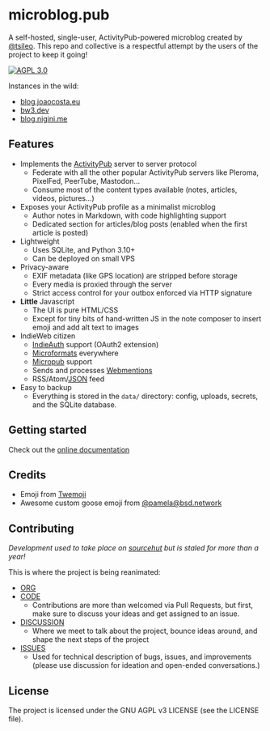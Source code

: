 # microblog.pub

A self-hosted, single-user, ActivityPub-powered microblog created by [@tsileo](https://github.com/tsileo/microblog.pub).
This repo and collective is a respectful attempt by the users of the project to keep it going!

[![AGPL 3.0](https://img.shields.io/badge/license-AGPL_3.0-blue.svg?style=flat)](https://git.sr.ht/~tsileo/microblog.pub/tree/v2/item/LICENSE)

Instances in the wild:

 - [blog.joaocosta.eu](https://blog.joaocosta.eu/)
 - [bw3.dev](https://bw3.dev/)
 - [blog.nigini.me](https://blog.nigini.me)


## Features

 - Implements the [ActivityPub](https://activitypub.rocks/) server to server protocol
    - Federate with all the other popular ActivityPub servers like Pleroma, PixelFed, PeerTube, Mastodon...
    - Consume most of the content types available (notes, articles, videos, pictures...)
 - Exposes your ActivityPub profile as a minimalist microblog
    - Author notes in Markdown, with code highlighting support
    - Dedicated section for articles/blog posts (enabled when the first article is posted)
 - Lightweight
    - Uses SQLite, and Python 3.10+
    - Can be deployed on small VPS
 - Privacy-aware
    - EXIF metadata (like GPS location) are stripped before storage
    - Every media is proxied through the server
    - Strict access control for your outbox enforced via HTTP signature
 - **Little** Javascript
    - The UI is pure HTML/CSS
    - Except for tiny bits of hand-written JS in the note composer to insert emoji and add alt text to images
 - IndieWeb citizen
    - [IndieAuth](https://www.w3.org/TR/indieauth/) support (OAuth2 extension)
    - [Microformats](http://microformats.org/wiki/Main_Page) everywhere
    - [Micropub](https://www.w3.org/TR/micropub/) support
    - Sends and processes [Webmentions](https://www.w3.org/TR/webmention/)
    - RSS/Atom/[JSON](https://www.jsonfeed.org/) feed
 - Easy to backup
    - Everything is stored in the `data/` directory: config, uploads, secrets, and the SQLite database.

## Getting started

Check out the [online documentation](https://microblog-pub.github.io/microblog.pub/)

## Credits

 - Emoji from [Twemoji](https://twemoji.twitter.com/)
 - Awesome custom goose emoji from [@pamela@bsd.network](https://bsd.network/@pamela)


## Contributing

*Development used to take place on [sourcehut](https://sr.ht/~tsileo/microblog.pub/) but is staled for more than a year!*

This is where the project is being reanimated:

 - [ORG](https://github.com/microblog-pub/)
 - [CODE](https://github.com/microblog-pub/microblog.pub)
    - Contributions are more than welcomed via Pull Requests, but first, make sure to discuss your ideas and get assigned to an issue.
 - [DISCUSSION](https://github.com/microblog-pub/microblog.pub/discussions)
    - Where we meet to talk about the project, bounce ideas around, and shape the next steps of the project
 - [ISSUES](https://github.com/microblog-pub/microblog.pub/issues)
    - Used for technical description of bugs, issues, and improvements (please use discussion for ideation and open-ended conversations.)

## License

The project is licensed under the GNU AGPL v3 LICENSE (see the LICENSE file).
